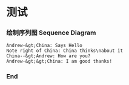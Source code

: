 # 测试


### 绘制序列图 Sequence Diagram              
```seq
Andrew-&gt;China: Says Hello 
Note right of China: China thinks\nabout it 
China--&gt;Andrew: How are you? 
Andrew-&gt;&gt;China: I am good thanks!
```
### End
